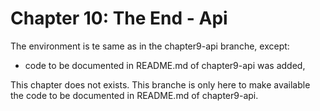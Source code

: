 Chapter 10: The End - Api
=========================

The environment is te same as in the chapter9-api branche, except:
- code to be documented in README.md of chapter9-api was added,

This chapter does not exists. This branche is only here
to make available the code to be documented in README.md of chapter9-api.
